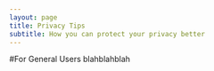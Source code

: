 ```yaml
---
layout: page
title: Privacy Tips
subtitle: How you can protect your privacy better
---
```


#For General Users
blahblahblah